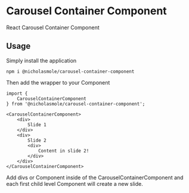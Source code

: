 # Carousel Container Component

React Carousel Container Component

## Usage

Simply install the application
```
npm i @nicholasmole/carousel-container-component

```

Then add the wrapper to your Component

```
import {
	CarouselContainerComponent
} from '@nicholasmole/carousel-container-component';

<CarouselContainerComponent>
	<div>
		Slide 1
	</div>
	<div>
		Slide 2
		<div>
			Content in slide 2!
		</div>
	</div>
</CarouselContainerComponent>
```

Add divs or Component inside of the CarouselContainerComponent and each first child level Component will create a new slide.
